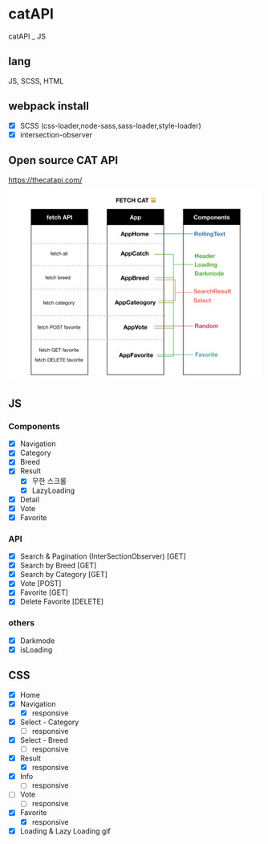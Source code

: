 # catAPI
catAPI _ JS

## lang
JS, SCSS, HTML

## webpack install
- [x] SCSS (css-loader,node-sass,sass-loader,style-loader)
- [x] intersection-observer

## Open source CAT API 
https://thecatapi.com/

![alt text](https://raw.githubusercontent.com/Lee-ji-soo/catAPI/main/fetchcat2.jpeg?raw=true)

## JS 
### Components
- [x] Navigation
- [x] Category
- [x] Breed
- [x] Result
   - [x] 무한 스크롤 
   - [x] LazyLoading
- [x] Detail
- [x] Vote
- [x] Favorite

### API
- [x] Search & Pagination (InterSectionObserver) [GET]
- [x] Search by Breed [GET]
- [x] Search by Category [GET]
- [x] Vote [POST]
- [x] Favorite [GET]
- [x] Delete Favorite [DELETE]

### others
- [x] Darkmode
- [x] isLoading

## CSS
- [x] Home
- [x] Navigation
   - [x] responsive
- [x] Select - Category
   - [ ] responsive
- [x] Select - Breed
   - [ ] responsive
- [x] Result
   - [x] responsive
- [x] Info
   - [ ] responsive
- [ ] Vote
   - [ ] responsive
- [x] Favorite
   - [x] responsive
- [x] Loading & Lazy Loading gif
